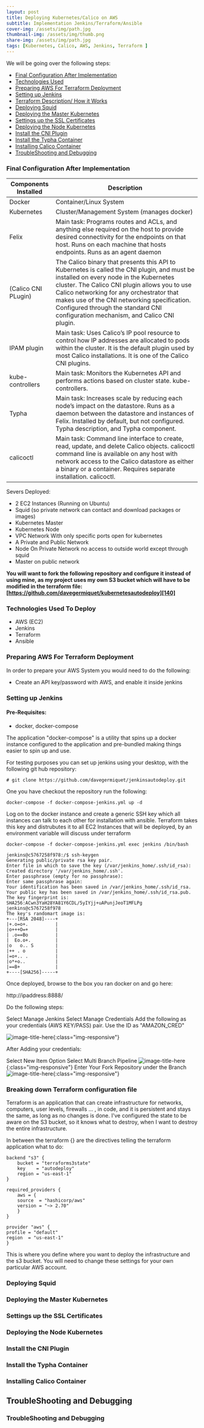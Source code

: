 ```yaml
---
layout: post
title: Deploying Kubernetes/Calico on AWS
subtitle: Implementation Jenkins/Terraform/Ansible
cover-img: /assets/img/path.jpg
thumbnail-img: /assets/img/thumb.png
share-img: /assets/img/path.jpg
tags: [Kubernetes, Calico, AWS, Jenkins, Terraform ]
---
```

[10]: <#decisionreason>
[20]: <#prepareaws>
[30]: <#finalconfig>
[40]: <#jenkins>
[50]: <#terraform>
[60]: <#squid>
[70]: <#kubemaster>
[80]: <#sslsetup>
[90]: <#kubenode>
[100]: <#cniplugin>
[110]: <#typha>
[120]: <#calico>
[130]: <#troubleshooting>
[140]: <https://github.com/davegermiquet/kubernetesautodeploy>

We will be going over the following steps:
- [Final Configuration After Implementation][30]
- [Technologies Used][10]
- [Preparing AWS For Terraform Deployment][20]
- [Setting up Jenkins][40]
- [Terraform Description/ How it Works][50]
- [Deploying Squid][60]
- [Deploying the Master Kubernetes][70]
- [Settings up the SSL Certificates][80]
- [Deploying the Node Kubernetes][90]
- [Install the CNI Plugin][100]
- [Install the Typha Container][110]
- [Installing Calico Container][120]
- [TroubleShooting and Debugging][130]


<a name="finalconfig"></a>
### **Final Configuration After Implementation**

|Components Installed | Description |
| ----------- | ----------- |
| Docker   |  Container/Linux System |
| Kubernetes  |  Cluster/Management System (manages docker)|
| Felix | Main task: Programs routes and ACLs, and anything else required on the host to provide desired connectivity for the endpoints on that host. Runs on each machine that hosts endpoints. Runs as an agent daemon|
| (Calico CNI PLugin) | The Calico binary that presents this API to Kubernetes is called the CNI plugin, and must be installed on every node in the Kubernetes cluster. The Calico CNI plugin allows you to use Calico networking for any orchestrator that makes use of the CNI networking specification. Configured through the standard CNI configuration mechanism, and Calico CNI plugin.|
| IPAM plugin| Main task: Uses Calico’s IP pool resource to control how IP addresses are allocated to pods within the cluster. It is the default plugin used by most Calico installations. It is one of the Calico CNI plugins.|
| kube-controllers |Main task: Monitors the Kubernetes API and performs actions based on cluster state. kube-controllers.|
| Typha | Main task: Increases scale by reducing each node’s impact on the datastore. Runs as a daemon between the datastore and instances of Felix. Installed by default, but not configured. Typha description, and Typha component.|
|calicoctl|Main task: Command line interface to create, read, update, and delete Calico objects. calicoctl command line is available on any host with network access to the Calico datastore as either a binary or a container. Requires separate installation. calicoctl.|

Severs Deployed:

- 2 EC2 Instances (Running on Ubuntu)
- Squid (so private network can contact and download packages or images)
- Kubernetes Master
- Kubernetes Node
- VPC Network With only specific ports open for kubernetes
- A Private and Public Network
- Node On Private Network no access to outside world except through squid
- Master on public network

**You will want to fork the following repository and configure it instead of using mine, as my project uses my own S3 bucket which will have to be modified in the terraform file: 
[https://github.com/davegermiquet/kubernetesautodeploy][140]**


<a name="decisionreason"></a>
### **Technologies Used To Deploy**

- AWS (EC2)
- Jenkins
- Terraform
- Ansible


<a name="prepareaws"></a>
### **Preparing AWS For Terraform Deployment**

In order to prepare your AWS System you would need to do the following:

- Create an API key/password with AWS, and enable it inside jenkins

<a name="jenkins"></a>
### **Setting up Jenkins**

#### Pre-Requisites:
- docker, docker-compose

The application "docker-compose" is a utility that spins up a docker instance configured to the application and pre-bundled making things
easier to spin up and use.

For testing purposes you can set up jenkins using your desktop, with the following git hub repository:
```
# git clone https://github.com/davegermiquet/jenkinsautodeploy.git
```
One you have checkout the repository run the following:

```
docker-compose -f docker-compose-jenkins.yml up -d

```

Log on to the docker instance and create a generic SSH key which all instances can talk to each other for installation with ansible.
Terraform takes this key and distrubutes it to all EC2 Instances that will be deployed, by an environment variable will discuss under terraform

```
docker-compose -f docker-compose-jenkins.yml exec jenkins /bin/bash
```

```
jenkins@c5767258f978:/$ ssh-keygen
Generating public/private rsa key pair.
Enter file in which to save the key (/var/jenkins_home/.ssh/id_rsa): 
Created directory '/var/jenkins_home/.ssh'.
Enter passphrase (empty for no passphrase): 
Enter same passphrase again: 
Your identification has been saved in /var/jenkins_home/.ssh/id_rsa.
Your public key has been saved in /var/jenkins_home/.ssh/id_rsa.pub.
The key fingerprint is:
SHA256:ACwn3YaH28YA81Y6CDL/5yIYjj+uAPunjJeoT1MFLPg jenkins@c5767258f978
The key's randomart image is:
+---[RSA 2048]----+
|+.o=o+.          |
|o+++O=+          |
| .o==Bo          |
|  Eo.o+.         |
|o   o.. S        |
|++ . o           |
|=o+.. .          |
|o*+o..           |
|==B+             |
+----[SHA256]-----+
```


Once deployed, browse to the box you ran docker on and go here:

http://ipaddress:8888/


Do the following steps:

Select Manage Jenkins
Select Manage Credentials
Add the following as your credentials (AWS KEY/PASS) pair.
Use the ID as "AMAZON_CRED"

![image-title-here](/assets/img/jenkinspage4.jpg){:class="img-responsive"}

After Adding your credentials:

Select New Item Option
Select Multi Branch Pipeline
![image-title-here](/assets/img/jenkinsfirstpage.jpg){:class="img-responsive"}
Enter Your Fork Repository under the Branch
![image-title-here](/assets/img/jenkinssecondpage.jpg){:class="img-responsive"}

<a name="terraform"></a>
### **Breaking down Terraform configuration file**

Terraform is an application that can create infrastructure for networks, computers, user levels, firewalls ... , in code, and it is persistent and stays the same,
as long as no changes is done. I've configured the state to be aware on the S3 bucket, so it knows what to destroy, when I want to destroy the entire infrastructure.


In between the terraform {} are the directives telling the terraform application what to do:
```
backend "s3" {
    bucket = "terraforms3state"
    key    = "autodeploy"
    region = "us-east-1"
}

required_providers {
    aws = {
    source  = "hashicorp/aws"
    version = "~> 2.70"
    }
}

provider "aws" {
profile = "default"
region  = "us-east-1"
}
```

This is where you define where you want to deploy the infrastructure and the s3 bucket. You will need to change these settings for your own particular AWS
account.


<a name="squid"></a>
### **Deploying Squid**

<a name="kubemaster"></a>
### **Deploying the Master Kubernetes**

<a name="sslsetup"></a>
### **Settings up the SSL Certificates**


<a name="kubenode"></a>
### **Deploying the Node Kubernetes**<a name="Install CNI Plugin"></a>
<a name="cniplugin"></a>
### **Install the CNI Plugin**

<a name="typha"></a>
### **Install the Typha Container**<a name="typha"></a>
### **Installing Calico Container**
<a name="calico"></a>

<a name="troubleshooting"></a>
## **TroubleShooting and Debugging**
### **TroubleShooting and Debugging**